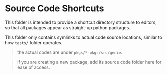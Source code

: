 Source Code Shortcuts
=====================


This folder is intended to provide a shortcut directory structure to editors,
so that all packages appear as straight-up python packages.

This folder only contains symlinks to actual code source locations, similar to
how `tests/` folder operates.


> the actual codes are under `pkgs/*-pkgs/src/genie`.

> if you are creating a new package, add its source code folder here for
  ease of access.
